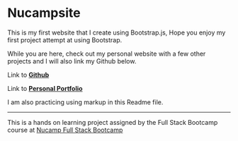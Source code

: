 # Nucampsite

This is my first website that I create using Bootstrap.js, Hope you enjoy my first project attempt at using Bootstrap. 

While you are here, check out my personal website with a few other projects and I will also link my Github below. 

Link to **[Github](https://github.com/Stevenalp18)**


Link to **[Personal Portfolio](https://stevenalp.com/)**

I am also practicing using markup in this Readme file.

------------------------------------------------------------

This is a hands on learning project assigned by the Full Stack Bootcamp course at [Nucamp Full Stack Bootcamp](https://www.nucamp.co/bootcamp-overview/full-stack-web-mobile-development)
